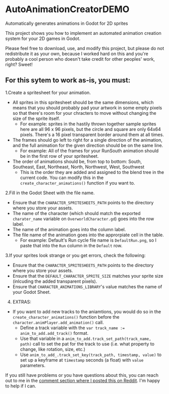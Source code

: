 # AutoAnimationCreatorDEMO
Automatically generates animations in Godot for 2D sprites

This project shows you how to implement an automated animation creation system for your 2D games in Godot.

Please feel free to download, use, and modify this project, but please do not redistribute it as your own, because I worked hard on this and you're probably a cool person who doesn't take credit for other peoples' work, right?  Sweet!


## For this sytem to work as-is, you must:

1.Create a spritesheet for your animation.
  - All sprites in this spritesheet should be the same dimensions, which means that you should probably pad your artwork in some empty pixels so that there's room for your chracters to move without changing the size of the sprite itself.
    - For example: sprites in the hastily thrown together sample sprites here are all 96 x 96 pixels, but the circle and square are only 64x64 pixels.  There's a 16 pixel transparent border around them at all times.
  - The frames should go left to right for a single direction of the animation, and the full animation for the given direction should be on the same line.
    - For example: All of the frames for your RunSouth animation should be in the first row of your spritesheet.
  - The order of animations should be, from top to bottom: South, Southeast, East, Northeast, North, Northwest, West, Southwest
    - This is the order they are added and assigned to the blend tree in the current code.  You can modify this in the `create_character_animations()` function if you want to.

2.Fill in the Godot Sheet with the file name.
  - Ensure that the `CHARACTER_SPRITESHEETS_PATH` points to the directory where you store your assets.
  - The name of the character (which should match the exported `charater_name` variable on `OverworldCharacter.gd`) goes into the row label.
  - The name of the animation goes into the column label.
  - The file name of the animation goes into the approrpiate cell in the table.
    - For example: Default's Run cycle file name is `DefaultRun.png`, so I paste that into the `Run` column in the `Default` row.
  
3.If your sprites look strange or you get errors, check the following:
  - Ensure that the `CHARACTER_SPRITESHEETS_PATH` points to the directory where you store your assets.
  - Ensure that the `DEFAULT_CHARACTER_SPRITE_SIZE` matches your sprite size (inlcuding the added transparent pixels).
  - Ensure that `CHARACTER_ANIMATIONS_LIBRARY`'s value matches the name of your Godot Sheet.

4. EXTRAS:
  - If you want to add new tracks to the aniamtions, you would do so in the `create_character_animations()` function before the `character.animPlayer.add_animation()` call.
    - Define a track variable with the `var track_name := anim_to_add.add_track()` format.
    - Use that variable in a `anim_to_add.track_set_path(track_name, path)` call to set the pat for the track to use (i.e. what property to change, like rotation, size, etc.)
    - Use `anim_to_add_.track_set_key(track_path, timestamp, value)` to set up a keyframe at `timestamp` seconds (a float) with `value` parameters.

If you still have problems or you have questions about this, you can reach out to me in the [comment section where I posted this on Reddit](https://www.reddit.com/r/godot/comments/vh0yxj/i_automated_my_animation_setup_for_my_2d_pixel/).
I'm happy to help if I can.
